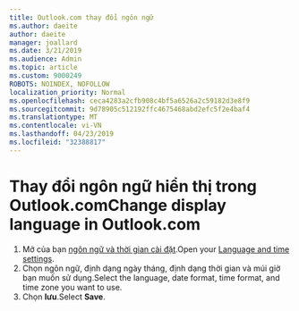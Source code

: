 ```yaml
---
title: Outlook.com thay đổi ngôn ngữ
ms.author: daeite
author: daeite
manager: joallard
ms.date: 3/21/2019
ms.audience: Admin
ms.topic: article
ms.custom: 9000249
ROBOTS: NOINDEX, NOFOLLOW
localization_priority: Normal
ms.openlocfilehash: ceca4283a2cfb908c4bf5a6526a2c59182d3e8f9
ms.sourcegitcommit: 9d78905c512192ffc4675468abd2efc5f2e4baf4
ms.translationtype: MT
ms.contentlocale: vi-VN
ms.lasthandoff: 04/23/2019
ms.locfileid: "32388817"
---
```

# <a name="change-display-language-in-outlookcom"></a><span data-ttu-id="bd2c9-102">Thay đổi ngôn ngữ hiển thị trong Outlook.com</span><span class="sxs-lookup"><span data-stu-id="bd2c9-102">Change display language in Outlook.com</span></span>

1. <span data-ttu-id="bd2c9-103">Mở của bạn [ngôn ngữ và thời gian cài đặt](https://go.microsoft.com/fwlink/?linkid=2085505).</span><span class="sxs-lookup"><span data-stu-id="bd2c9-103">Open your [Language and time settings](https://go.microsoft.com/fwlink/?linkid=2085505).</span></span>
1. <span data-ttu-id="bd2c9-104">Chọn ngôn ngữ, định dạng ngày tháng, định dạng thời gian và múi giờ bạn muốn sử dụng.</span><span class="sxs-lookup"><span data-stu-id="bd2c9-104">Select the language, date format, time format, and time zone you want to use.</span></span>
1. <span data-ttu-id="bd2c9-105">Chọn **lưu**.</span><span class="sxs-lookup"><span data-stu-id="bd2c9-105">Select **Save**.</span></span>